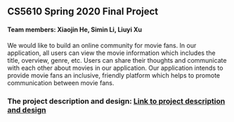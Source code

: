 
## CS5610 Spring 2020 Final Project
#### Team members: Xiaojin He, Simin Li, Liuyi Xu
We would like to build an online community for movie fans. In our application, all users can view the movie information which includes the title, overview, genre, etc. Users can share their thoughts and communicate with each other about movies in our application. Our application intends to provide movie fans an inclusive, friendly platform which helps to promote communication between movie fans.
### The project description and design: [Link to project description and design](https://docs.google.com/document/d/1ibRoeVsAYHwb0XB7rpd9gdJef5lIQkocM8NtrrzcEY8/edit?usp=sharing)

